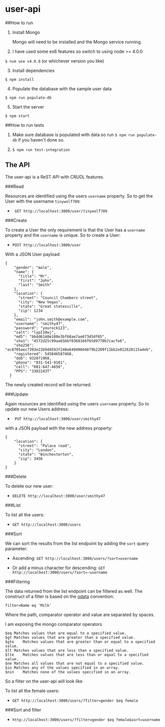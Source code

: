 # user-api

##How to run

1. Install Mongo

    Mongo will need to be installed and the Mongo service running.

2. I have used some es6 features so switch to using node >= 4.0.0

  `$ nvm use v4.0.0` (or whichever version you like)

3. Install dependencies

  `$ npm install`

4. Populate the database with the sample user data

  `$ npm run populate-db`

5. Start the server

  `$ npm start`

##How to run tests

1. Make sure database is populated with data so run `$ npm run populate-db` if you haven't done so.

2. `$ npm run test-integration`

## The API

The user-api is a ReST API with CRUDL features.

###Read

Resources are identified using the users `username` property. So to get the User with the username `tinywolf709`:

- ` GET http://localhost:3000/user/tinywolf709`

###Create

To create a User the only requirement is that the User has a `username` property and the `username` is unique. So to create a User:

- `POST http://localhost:3000/user`

With a JSON User payload:

```
{
    "gender": "male",
    "name": {
      "title": "Mr",
      "first": "John",
      "last": "Smith"
    },
    "location": {
      "street": "Council Chambers street",
      "city": "New Vegas",
      "state": "Great statesville",
      "zip": 1234
    },
    "email": "john.smith@example.com",
    "username": "smithy47",
    "password": "yourock123",
    "salt": "lypI10wj",
    "md5": "bbdd6140e188e3bf68ae7ae67345df65",
    "sha1": "4572d25c99aa65bbf0368168f65d9770b7cacfe6",
    "sha256": "ec0705aec7393e2269d4593f248e649400d4879b2209f11bb2e012628115a4eb",
    "registered": 545846587468,
    "dob": 932871968,
    "phone": "031-541-9181",
    "cell": "081-647-4650",
    "PPS": "3302243T"
  }
  ```
  
  The newly created record will be returned.
  
###Update

Again resources are identified using the users `username` property. So to update our new Users address:

- ` PUT http://localhost:3000/user/smithy47`

with a JSON payload with the new address property:

```
{
    "location": {
      "street": "Palace road",
      "city": "London",
      "state": "Winchesterton",
      "zip": 3456
    }
}
  ```

###Delete

To delete our new user:

- `DELETE http://localhost:3000/user/smithy47`

###List

To list all the users:

- `GET http://localhost:3000/users`

###Sort

We can sort the results from the list endpoint by adding the `sort` query parameter:


- Ascending: `GET http://localhost:3000/users/?sort=username`

- Or add a minus character for descending: `GET http://localhost:3000/users/?sort=-username`

###Filtering

The data returned from the list endpoint can be filtered as well.
The construct of a filter is based on the [odata](http://www.odata.org/documentation/odata-version-3-0/url-conventions/) convention:

`filter=Name eq 'Milk'`

Where the path, comparator operator and value are separated by spaces.

I am exposing the mongo comparator operators

```
$eq	Matches values that are equal to a specified value.
$gt	Matches values that are greater than a specified value.
$gte	Matches values that are greater than or equal to a specified value.
$lt	Matches values that are less than a specified value.
$lte	Matches values that are less than or equal to a specified value.
$ne	Matches all values that are not equal to a specified value.
$in	Matches any of the values specified in an array.
$nin	Matches none of the values specified in an array.
```

So a filter on the user-api will look like 

To list all the female users:

- `GET http://localhost:3000/users/?filter=gender $eq female`

###Sort and filter

- `http://localhost:3000/users/?filter=gender $eq female&sort=username`
